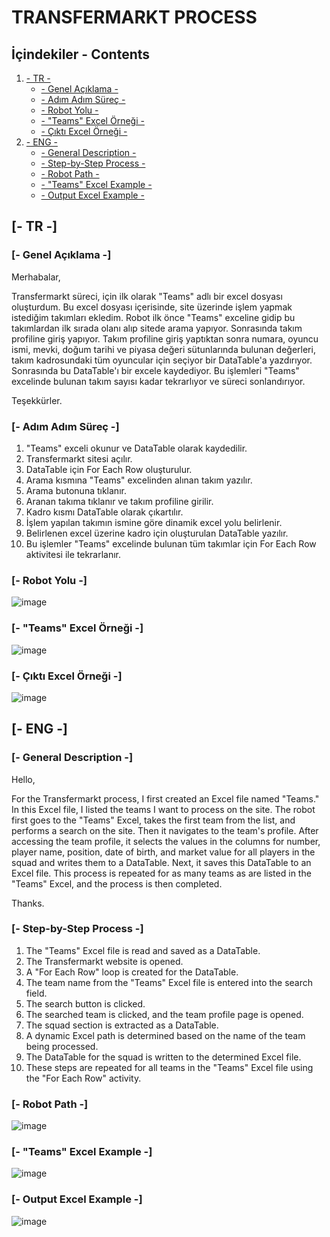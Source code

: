 # TRANSFERMARKT PROCESS

## İçindekiler - Contents

1. [- TR -](#-tr-)
   - [- Genel Açıklama -](#-genel-açıklama-)
   - [- Adım Adım Süreç -](#-adım-adım-süreç-)
   - [- Robot Yolu -](#-robot-yolu-)
   - [- "Teams" Excel Örneği -](#-teams-excel-örneği-)
   - [- Çıktı Excel Örneği -](#-çıktı-excel-örneği-)
2. [- ENG -](#-eng-)
   - [- General Description -](#-general-description-)
   - [- Step-by-Step Process -](#-step-by-step-process-)
   - [- Robot Path -](#-robot-path-)
   - [- "Teams" Excel Example -](#-teams-excel-example-)
   - [- Output Excel Example -](#-output-excel-example-)

## [- TR -]

### [- Genel Açıklama -]

Merhabalar,

Transfermarkt süreci, için ilk olarak "Teams" adlı bir excel dosyası oluşturdum. Bu excel dosyası içerisinde, site üzerinde işlem yapmak istediğim takımları ekledim.
Robot ilk önce "Teams" exceline gidip bu takımlardan ilk sırada olanı alıp sitede arama yapıyor. Sonrasında takım profiline giriş yapıyor.
Takım profiline giriş yaptıktan sonra numara, oyuncu ismi, mevki, doğum tarihi ve piyasa değeri sütunlarında bulunan değerleri, takım kadrosundaki tüm oyuncular için seçiyor bir DataTable'a yazdırıyor.
Sonrasında bu DataTable'ı bir excele kaydediyor. Bu işlemleri "Teams" excelinde bulunan takım sayısı kadar tekrarlıyor ve süreci sonlandırıyor.

Teşekkürler.

### [- Adım Adım Süreç -]

1. "Teams" exceli okunur ve DataTable olarak kaydedilir.
2. Transfermarkt sitesi açılır.
3. DataTable için For Each Row oluşturulur.
4. Arama kısmına "Teams" excelinden alınan takım yazılır.
5. Arama butonuna tıklanır.
6. Aranan takıma tıklanır ve takım profiline girilir.
7. Kadro kısmı DataTable olarak çıkartılır.
8. İşlem yapılan takımın ismine göre dinamik excel yolu belirlenir.
9. Belirlenen excel üzerine kadro için oluşturulan DataTable yazılır.
10. Bu işlemler "Teams" excelinde bulunan tüm takımlar için For Each Row aktivitesi ile tekrarlanır.

### [- Robot Yolu -]

![image](https://github.com/user-attachments/assets/a606c56b-ca0d-4560-a16f-928764c1edba)

### [- "Teams" Excel Örneği -]

![image](https://github.com/user-attachments/assets/a96ff41b-efa9-4765-8da3-9ebd4ca384a5)

### [- Çıktı Excel Örneği -]

![image](https://github.com/user-attachments/assets/ceb7c3e2-d2c9-4202-872a-c56669522e44)

## [- ENG -]

### [- General Description -]

Hello,

For the Transfermarkt process, I first created an Excel file named "Teams." In this Excel file, I listed the teams I want to process on the site.
The robot first goes to the "Teams" Excel, takes the first team from the list, and performs a search on the site. Then it navigates to the team's profile.
After accessing the team profile, it selects the values in the columns for number, player name, position, date of birth, and market value for all players in the squad and writes them to a DataTable.
Next, it saves this DataTable to an Excel file. This process is repeated for as many teams as are listed in the "Teams" Excel, and the process is then completed.

Thanks.

### [- Step-by-Step Process -]

1. The "Teams" Excel file is read and saved as a DataTable.
2. The Transfermarkt website is opened.
3. A "For Each Row" loop is created for the DataTable.
4. The team name from the "Teams" Excel file is entered into the search field.
5. The search button is clicked.
6. The searched team is clicked, and the team profile page is opened.
7. The squad section is extracted as a DataTable.
8. A dynamic Excel path is determined based on the name of the team being processed.
9. The DataTable for the squad is written to the determined Excel file.
10. These steps are repeated for all teams in the "Teams" Excel file using the "For Each Row" activity.

### [- Robot Path -]

![image](https://github.com/user-attachments/assets/e71a8e7c-cd2a-4c35-831a-34a430bfca1b)

### [- "Teams" Excel Example -]

![image](https://github.com/user-attachments/assets/a96ff41b-efa9-4765-8da3-9ebd4ca384a5)

### [- Output Excel Example -]

![image](https://github.com/user-attachments/assets/ceb7c3e2-d2c9-4202-872a-c56669522e44)
